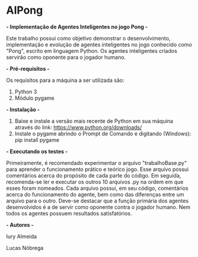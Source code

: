 # AIPong

**- Implementação de Agentes Inteligentes no jogo Pong -** 

Este trabalho possui como objetivo demonstrar o desenvolvimento, implementação e evolução de agentes inteligentes no jogo conhecido como "Pong", escrito em linguagem Python. Os agentes inteligentes criados servirão como oponente para o jogador humano.

**- Pré-requisitos -**

Os requisitos para a máquina a ser utilizada são:
1. Python 3
2. Módulo pygame

**- Instalação -**

1. Baixe e instale a versão mais recente de Python em sua máquina através do link: https://www.python.org/downloads/
2. Instale o pygame abrindo o Prompt de Comando e digitando (Windows): pip install pygame

**- Executando os testes -**

Primeiramente, é recomendado experimentar o arquivo "trabalhoBase.py" para aprender o funcionamento prático e teórico jogo. Esse arquivo possui comentários acerca do propósito de cada parte do código.
Em seguida, recomenda-se ler e executar os outros 10 arquivos .py na ordem em que esses foram nomeados. Cada arquivo possui, em seu código, comentários acerca do funcionamento do agente, bem como das diferenças entre um arquivo para o outro.
Deve-se destacar que a função primária dos agentes desenvolvidos é a de servir como oponente contra o jogador humano. Nem todos os agentes possuem resultados satisfatórios.

**- Autores -**

Iury Almeida

Lucas Nóbrega
